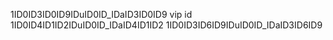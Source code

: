 1ID0ID3ID0ID9IDuID0ID_IDaID3ID0ID9 vip id
1ID0ID4ID1ID2IDuID0ID_IDaID4ID1ID2
1ID0ID3ID6ID9IDuID0ID_IDaID3ID6ID9

